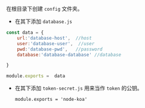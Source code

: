 在根目录下创建 `config` 文件夹。
- 在其下添加 `database.js`

```javascript
const data = {
    url:'database-host',  //host
    user:'database-user',  //user
    pwd:'database-pwd',   //password
    database:'database-database' //database

}

module.exports =  data
```
- 在其下添加 `token-secret.js` 用来当作 `token` 的公钥。

  ` module.exports = 'node-koa' `






